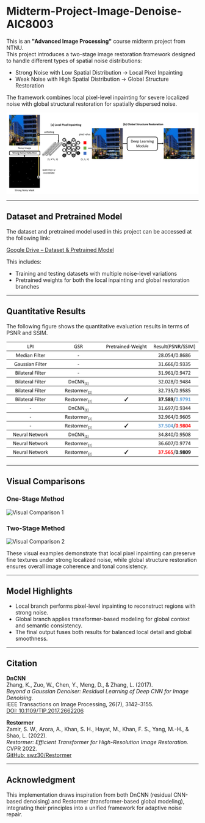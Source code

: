 # Midterm-Project-Image-Denoise-AIC8003

This is an **"Advanced Image Processing"** course midterm project from NTNU.  
This project introduces a two-stage image restoration framework designed to handle different types of spatial noise distributions:

- Strong Noise with Low Spatial Distribution → Local Pixel Inpainting  
- Weak Noise with High Spatial Distribution → Global Structure Restoration  

The framework combines local pixel-level inpainting for severe localized noise with global structural restoration for spatially dispersed noise.

![Model Overview](PPTimages/model-overview_white.png)

---

## Dataset and Pretrained Model

The dataset and pretrained model used in this project can be accessed at the following link:

[Google Drive – Dataset & Pretrained Model](https://drive.google.com/drive/folders/1qT0cmov-WGq1rFBi_g5u35nC3r3asLlU?usp=sharing)

This includes:
- Training and testing datasets with multiple noise-level variations  
- Pretrained weights for both the local inpainting and global restoration branches  

---

## Quantitative Results

The following figure shows the quantitative evaluation results in terms of PSNR and SSIM.

![Quantitative Results](PPTimages/result_white.png)

---

## Visual Comparisons

### One-Stage Method
![Visual Comparison 1](PPTimages/v.s._white.png)

### Two-Stage Method
![Visual Comparison 2](PPTimages/v.s.2_white.png)

These visual examples demonstrate that local pixel inpainting can preserve fine textures under strong localized noise, while global structure restoration ensures overall image coherence and tonal consistency.

---

## Model Highlights
- Local branch performs pixel-level inpainting to reconstruct regions with strong noise.  
- Global branch applies transformer-based modeling for global context and semantic consistency.  
- The final output fuses both results for balanced local detail and global smoothness.

---

## Citation

**DnCNN**  
Zhang, K., Zuo, W., Chen, Y., Meng, D., & Zhang, L. (2017).  
*Beyond a Gaussian Denoiser: Residual Learning of Deep CNN for Image Denoising.*  
IEEE Transactions on Image Processing, 26(7), 3142–3155.  
[DOI: 10.1109/TIP.2017.2662206](https://doi.org/10.1109/TIP.2017.2662206)

**Restormer**  
Zamir, S. W., Arora, A., Khan, S. H., Hayat, M., Khan, F. S., Yang, M.-H., & Shao, L. (2022).  
*Restormer: Efficient Transformer for High-Resolution Image Restoration.*  
CVPR 2022.  
[GitHub: swz30/Restormer](https://github.com/swz30/Restormer)

---

## Acknowledgment
This implementation draws inspiration from both DnCNN (residual CNN-based denoising) and Restormer (transformer-based global modeling), integrating their principles into a unified framework for adaptive noise repair.
